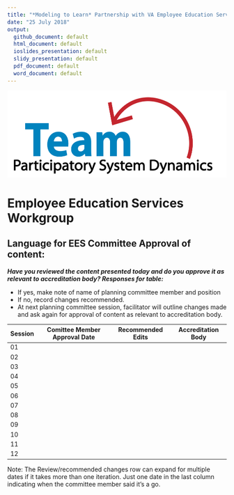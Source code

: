```yaml
---
title: "*Modeling to Learn* Partnership with VA Employee Education Services (EES)"
date: "25 July 2018"
output: 
  github_document: default
  html_document: default
  ioslides_presentation: default
  slidy_presentation: default
  pdf_document: default
  word_document: default
---
```

<img src = "https://github.com/lzim/teampsd/blob/master/resources/logos/team_psd_logo_sm.png"
     height = "200" width = "600">  

# Employee Education Services Workgroup

## Language for EES Committee Approval of content:

***Have you reviewed the content presented today and do you approve it as relevant to accreditation body?
Responses for table:***
- If yes, make note of name of planning committee member and position
- If no, record changes recommended.
-	At next planning committee session, facilitator will outline changes made and ask again for approval of content as relevant to accreditation body.

|Session  | Comittee Member Approval Date | Recommended Edits  | Accreditation Body
| ---   | --- | --- | --- |
| 01 | | | |
| 02 | | | |
| 03 | | | |
| 04 | | | |
| 05 | | | |
| 06 | | | |
| 07 | | | |
| 08 | | | |
| 09 | | | |
| 10 | | | |
| 11 | | | |	
| 12 | | | |
			
Note:
The Review/recommended changes row can expand for multiple dates if it takes more than one iteration. 
Just one date in the last column indicating when the committee member said it’s a go.
